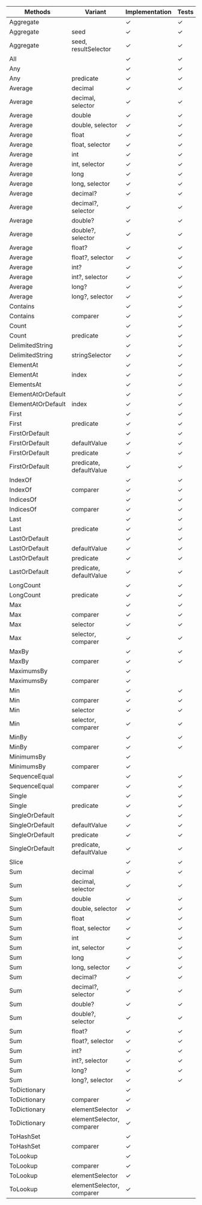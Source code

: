 | Methods                | Variant                   | Implementation  | Tests   | Documentation | Optimizations |
|------------------------|---------------------------|-----------------|---------|---------------|---------------|
| Aggregate              |                           | &check;         | &check; | &check;       |               |
| Aggregate              | seed                      | &check;         | &check; | &check;       |               |
| Aggregate              | seed, resultSelector      | &check;         | &check; | &check;       |               |
| All                    |                           | &check;         | &check; | &check;       |               |
| Any                    |                           | &check;         | &check; | &check;       |               |
| Any                    | predicate                 | &check;         | &check; | &check;       |               |
| Average                | decimal                   | &check;         | &check; | &check;       |               |
| Average                | decimal, selector         | &check;         | &check; | &check;       |               |
| Average                | double                    | &check;         | &check; | &check;       |               |
| Average                | double, selector          | &check;         | &check; | &check;       |               |
| Average                | float                     | &check;         | &check; | &check;       |               |
| Average                | float, selector           | &check;         | &check; | &check;       |               |
| Average                | int                       | &check;         | &check; | &check;       |               |
| Average                | int, selector             | &check;         | &check; | &check;       |               |
| Average                | long                      | &check;         | &check; | &check;       |               |
| Average                | long, selector            | &check;         | &check; | &check;       |               |
| Average                | decimal?                  | &check;         | &check; | &check;       |               |
| Average                | decimal?, selector        | &check;         | &check; | &check;       |               |
| Average                | double?                   | &check;         | &check; | &check;       |               |
| Average                | double?, selector         | &check;         | &check; | &check;       |               |
| Average                | float?                    | &check;         | &check; | &check;       |               |
| Average                | float?, selector          | &check;         | &check; | &check;       |               |
| Average                | int?                      | &check;         | &check; | &check;       |               |
| Average                | int?, selector            | &check;         | &check; | &check;       |               |
| Average                | long?                     | &check;         | &check; | &check;       |               |
| Average                | long?, selector           | &check;         | &check; | &check;       |               |
| Contains               |                           | &check;         | &check; | &check;       |               |
| Contains               | comparer                  | &check;         | &check; | &check;       |               |
| Count                  |                           | &check;         | &check; | &check;       |               |
| Count                  | predicate                 | &check;         | &check; | &check;       |               |
| DelimitedString        |                           | &check;         | &check; | &check;       |               |
| DelimitedString        | stringSelector            | &check;         | &check; | &check;       |               |
| ElementAt              |                           | &check;         | &check; | &check;       |               |
| ElementAt              | index                     | &check;         | &check; | &check;       |               |
| ElementsAt             |                           | &check;         | &check; | &check;       |               |
| ElementAtOrDefault     |                           | &check;         | &check; | &check;       |               |
| ElementAtOrDefault     | index                     | &check;         | &check; | &check;       |               |
| First                  |                           | &check;         | &check; | &check;       |               |
| First                  | predicate                 | &check;         | &check; | &check;       |               |
| FirstOrDefault         |                           | &check;         | &check; | &check;       |               |
| FirstOrDefault         | defaultValue              | &check;         | &check; | &check;       |               |
| FirstOrDefault         | predicate                 | &check;         | &check; | &check;       |               |
| FirstOrDefault         | predicate, defaultValue   | &check;         | &check; | &check;       |               |
| IndexOf                |                           | &check;         | &check; | &check;       |               |
| IndexOf                | comparer                  | &check;         | &check; | &check;       |               |
| IndicesOf              |                           | &check;         | &check; | &check;       |               |
| IndicesOf              | comparer                  | &check;         | &check; | &check;       |               |
| Last                   |                           | &check;         | &check; | &check;       |               |
| Last                   | predicate                 | &check;         | &check; | &check;       |               |
| LastOrDefault          |                           | &check;         | &check; | &check;       |               |
| LastOrDefault          | defaultValue              | &check;         | &check; | &check;       |               |
| LastOrDefault          | predicate                 | &check;         | &check; | &check;       |               |
| LastOrDefault          | predicate, defaultValue   | &check;         | &check; | &check;       |               |
| LongCount              |                           | &check;         | &check; | &check;       |               |
| LongCount              | predicate                 | &check;         | &check; | &check;       |               |
| Max                    |                           | &check;         | &check; | &check;       |               |
| Max                    | comparer                  | &check;         | &check; | &check;       |               |
| Max                    | selector                  | &check;         | &check; | &check;       |               |
| Max                    | selector, comparer        | &check;         | &check; | &check;       |               |
| MaxBy                  |                           | &check;         | &check; | &check;       |               |
| MaxBy                  | comparer                  | &check;         | &check; | &check;       |               |
| MaximumsBy             |                           | &check;         |         | &check;       |               |
| MaximumsBy             | comparer                  | &check;         |         | &check;       |               |
| Min                    |                           | &check;         | &check; | &check;       |               |
| Min                    | comparer                  | &check;         | &check; | &check;       |               |
| Min                    | selector                  | &check;         | &check; | &check;       |               |
| Min                    | selector, comparer        | &check;         | &check; | &check;       |               |
| MinBy                  |                           | &check;         | &check; | &check;       |               |
| MinBy                  | comparer                  | &check;         | &check; | &check;       |               |
| MinimumsBy             |                           | &check;         |         | &check;       |               |
| MinimumsBy             | comparer                  | &check;         |         | &check;       |               |
| SequenceEqual          |                           | &check;         | &check; | &check;       |               |
| SequenceEqual          | comparer                  | &check;         | &check; | &check;       |               |
| Single                 |                           | &check;         | &check; | &check;       |               |
| Single                 | predicate                 | &check;         | &check; | &check;       |               |
| SingleOrDefault        |                           | &check;         | &check; | &check;       |               |
| SingleOrDefault        | defaultValue              | &check;         | &check; | &check;       |               |
| SingleOrDefault        | predicate                 | &check;         | &check; | &check;       |               |
| SingleOrDefault        | predicate, defaultValue   | &check;         | &check; | &check;       |               |
| Slice                  |                           | &check;         | &check; | &check;       |               |
| Sum                    | decimal                   | &check;         | &check; | &check;       |               |
| Sum                    | decimal, selector         | &check;         | &check; | &check;       |               |
| Sum                    | double                    | &check;         | &check; | &check;       |               |
| Sum                    | double, selector          | &check;         | &check; | &check;       |               |
| Sum                    | float                     | &check;         | &check; | &check;       |               |
| Sum                    | float, selector           | &check;         | &check; | &check;       |               |
| Sum                    | int                       | &check;         | &check; | &check;       |               |
| Sum                    | int, selector             | &check;         | &check; | &check;       |               |
| Sum                    | long                      | &check;         | &check; | &check;       |               |
| Sum                    | long, selector            | &check;         | &check; | &check;       |               |
| Sum                    | decimal?                  | &check;         | &check; | &check;       |               |
| Sum                    | decimal?, selector        | &check;         | &check; | &check;       |               |
| Sum                    | double?                   | &check;         | &check; | &check;       |               |
| Sum                    | double?, selector         | &check;         | &check; | &check;       |               |
| Sum                    | float?                    | &check;         | &check; | &check;       |               |
| Sum                    | float?, selector          | &check;         | &check; | &check;       |               |
| Sum                    | int?                      | &check;         | &check; | &check;       |               |
| Sum                    | int?, selector            | &check;         | &check; | &check;       |               |
| Sum                    | long?                     | &check;         | &check; | &check;       |               |
| Sum                    | long?, selector           | &check;         | &check; | &check;       |               |
| ToDictionary           |                           | &check;         |         |               |               |
| ToDictionary           | comparer                  | &check;         |         |               |               |
| ToDictionary           | elementSelector           | &check;         |         |               |               |
| ToDictionary           | elementSelector, comparer | &check;         |         |               |               |
| ToHashSet              |                           | &check;         |         |               |               |
| ToHashSet              | comparer                  | &check;         |         |               |               |
| ToLookup               |                           | &check;         |         |               |               |
| ToLookup               | comparer                  | &check;         |         |               |               |
| ToLookup               | elementSelector           | &check;         |         |               |               |
| ToLookup               | elementSelector, comparer | &check;         |         |               |               |
